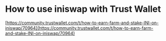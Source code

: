 # How to use iniswap with Trust Wallet

[https://community.trustwallet.com/t/how-to-earn-farm-and-stake-INI-on-iniswap/70964](https://community.trustwallet.com/t/how-to-earn-farm-and-stake-INI-on-iniswap/70964)

